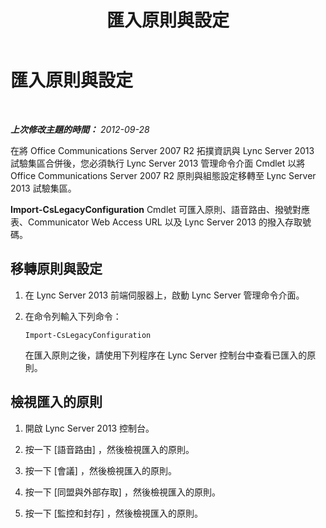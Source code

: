 ﻿---
title: 匯入原則與設定
TOCTitle: 匯入原則與設定
ms:assetid: b25decee-2ee5-4836-b370-454411d39252
ms:mtpsurl: https://technet.microsoft.com/zh-tw/library/JJ205178(v=OCS.15)
ms:contentKeyID: 49292041
ms.date: 08/24/2015
mtps_version: v=OCS.15
ms.translationtype: HT
---

# 匯入原則與設定

 

_**上次修改主題的時間：** 2012-09-28_

在將 Office Communications Server 2007 R2 拓撲資訊與 Lync Server 2013 試驗集區合併後，您必須執行 Lync Server 2013 管理命令介面 Cmdlet 以將 Office Communications Server 2007 R2 原則與組態設定移轉至 Lync Server 2013 試驗集區。

**Import-CsLegacyConfiguration** Cmdlet 可匯入原則、語音路由、撥號對應表、Communicator Web Access URL 以及 Lync Server 2013 的撥入存取號碼。

## 移轉原則與設定

1.  在 Lync Server 2013 前端伺服器上，啟動 Lync Server 管理命令介面。

2.  在命令列輸入下列命令：
    
        Import-CsLegacyConfiguration
    
    在匯入原則之後，請使用下列程序在 Lync Server 控制台中查看已匯入的原則。

## 檢視匯入的原則

1.  開啟 Lync Server 2013 控制台。

2.  按一下 \[語音路由\] ，然後檢視匯入的原則。

3.  按一下 \[會議\] ，然後檢視匯入的原則。

4.  按一下 \[同盟與外部存取\] ，然後檢視匯入的原則。

5.  按一下 \[監控和封存\] ，然後檢視匯入的原則。

